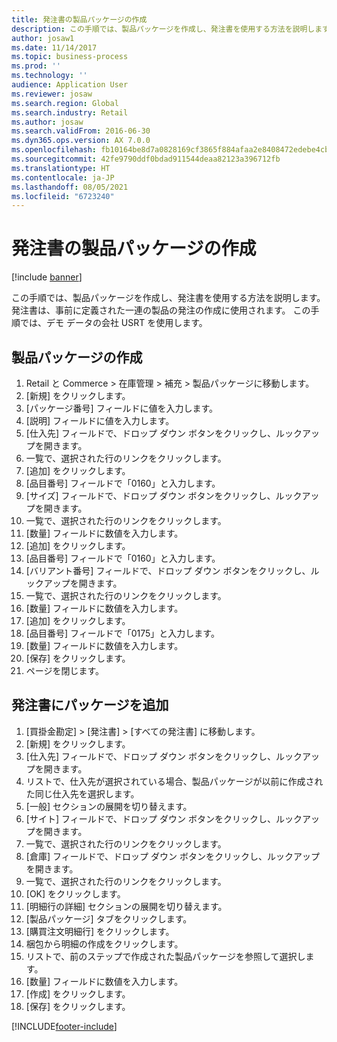 ```yaml
---
title: 発注書の製品パッケージの作成
description: この手順では、製品パッケージを作成し、発注書を使用する方法を説明します。
author: josaw1
ms.date: 11/14/2017
ms.topic: business-process
ms.prod: ''
ms.technology: ''
audience: Application User
ms.reviewer: josaw
ms.search.region: Global
ms.search.industry: Retail
ms.author: josaw
ms.search.validFrom: 2016-06-30
ms.dyn365.ops.version: AX 7.0.0
ms.openlocfilehash: fb10164be8d7a0828169cf3865f884afaa2e8408472edebe4cb0c7d4db059d8c
ms.sourcegitcommit: 42fe9790ddf0bdad911544deaa82123a396712fb
ms.translationtype: HT
ms.contentlocale: ja-JP
ms.lasthandoff: 08/05/2021
ms.locfileid: "6723240"
---
```

# <a name="create-product-packages-for-purchase-orders"></a>発注書の製品パッケージの作成

[!include [banner](../includes/banner.md)]

この手順では、製品パッケージを作成し、発注書を使用する方法を説明します。 発注書は、事前に定義された一連の製品の発注の作成に使用されます。 この手順では、デモ データの会社 USRT を使用します。


## <a name="create-a-product-package"></a>製品パッケージの作成
1. Retail と Commerce > 在庫管理 > 補充 > 製品パッケージに移動します。
2. [新規] をクリックします。
3. [パッケージ番号] フィールドに値を入力します。
4. [説明] フィールドに値を入力します。
5. [仕入先] フィールドで、ドロップ ダウン ボタンをクリックし、ルックアップを開きます。
6. 一覧で、選択された行のリンクをクリックします。
7. [追加] をクリックします。
8. [品目番号] フィールドで「0160」と入力します。
9. [サイズ] フィールドで、ドロップ ダウン ボタンをクリックし、ルックアップを開きます。
10. 一覧で、選択された行のリンクをクリックします。
11. [数量] フィールドに数値を入力します。
12. [追加] をクリックします。
13. [品目番号] フィールドで「0160」と入力します。
14. [バリアント番号] フィールドで、ドロップ ダウン ボタンをクリックし、ルックアップを開きます。
15. 一覧で、選択された行のリンクをクリックします。
16. [数量] フィールドに数値を入力します。
17. [追加] をクリックします。
18. [品目番号] フィールドで「0175」と入力します。
19. [数量] フィールドに数値を入力します。
20. [保存] をクリックします。
21. ページを閉じます。

## <a name="add-package-to-purchase-order"></a>発注書にパッケージを追加
1. [買掛金勘定] > [発注書] > [すべての発注書] に移動します。
2. [新規] をクリックします。
3. [仕入先] フィールドで、ドロップ ダウン ボタンをクリックし、ルックアップを開きます。
4. リストで、仕入先が選択されている場合、製品パッケージが以前に作成された同じ仕入先を選択します。
5. [一般] セクションの展開を切り替えます。
6. [サイト] フィールドで、ドロップ ダウン ボタンをクリックし、ルックアップを開きます。
7. 一覧で、選択された行のリンクをクリックします。
8. [倉庫] フィールドで、ドロップ ダウン ボタンをクリックし、ルックアップを開きます。
9. 一覧で、選択された行のリンクをクリックします。
10. [OK] をクリックします。
11. [明細行の詳細] セクションの展開を切り替えます。
12. [製品パッケージ] タブをクリックします。
13. [購買注文明細行] をクリックします。
14. 梱包から明細の作成をクリックします。
15. リストで、前のステップで作成された製品パッケージを参照して選択します。
16. [数量] フィールドに数値を入力します。
17. [作成] をクリックします。
18. [保存] をクリックします。



[!INCLUDE[footer-include](../../includes/footer-banner.md)]